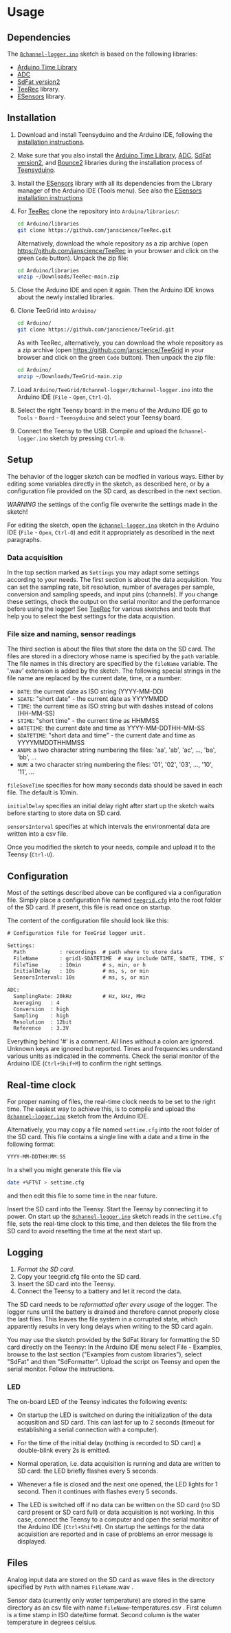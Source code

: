 # Usage

## Dependencies

The [`8channel-logger.ino`](8channel-logger.ino) sketch is based on
the following libraries:

- [Arduino Time Library](https://github.com/PaulStoffregen/Time)
- [ADC](https://github.com/pedvide/ADC)
- [SdFat version2](https://github.com/greiman/SdFat)
- [TeeRec](https://github.com/janscience/TeeRec) library.
- [ESensors](https://github.com/janscience/ESensors) library.

## Installation

1. Download and install Teensyduino and the Arduino IDE, following the
   [installation instructions](https://www.pjrc.com/teensy/td_download.html).

2. Make sure that you also install the [Arduino Time
   Library](https://github.com/PaulStoffregen/Time),
   [ADC](https://github.com/pedvide/ADC), [SdFat
   version2](https://github.com/greiman/SdFat), and
   [Bounce2](https://github.com/thomasfredericks/Bounce2) libraries
   during the installation process of
   [Teensyduino](https://www.pjrc.com/teensy/teensyduino.html).

3. Install the [ESensors](https://github.com/janscience/ESensors)
   library with all its dependencies from the Library manager of the
   Arduino IDE (Tools menu). See also the [ESensors installation
   instructions](https://github.com/janscience/ESensors/docs/install.md)

4. For [TeeRec](https://github.com/janscience/TeeRec) clone the
   repository into `Arduino/libraries/`:
   ```sh
   cd Arduino/libraries
   git clone https://github.com/janscience/TeeRec.git
   ```

    Alternatively, download the whole repository as a zip archive (open
    https://github.com/janscience/TeeRec in your browser and click on the
    green `Code` button). Unpack the zip file:
    ```sh
    cd Arduino/libraries
    unzip ~/Downloads/TeeRec-main.zip
    ```

5. Close the Arduino IDE and open it again. Then the Arduino IDE knows
   about the newly installed libraries.

6. Clone TeeGrid into `Arduino/`
   ```sh
   cd Arduino/
   git clone https://github.com/janscience/TeeGrid.git
   ```

   As with TeeRec, alternatively, you can download the whole
   repository as a zip archive (open
   https://github.com/janscience/TeeGrid in your browser and click on
   the green `Code` button). Then unpack the zip file:
   ```sh
   cd Arduino/
   unzip ~/Downloads/TeeGrid-main.zip
   ```

7. Load `Arduino/TeeGrid/8channel-logger/8channel-logger.ino` into the
   Arduino IDE (`File` - `Open`, `Ctrl-O`).

8. Select the right Teensy board: in the menu of the Arduino IDE go to
   `Tools` - `Board` - `Teensyduino` and select your Teensy board.

9. Connect the Teensy to the USB. Compile and upload the
   `8channel-logger.ino` sketch by pressing `Ctrl-U`.


## Setup

The behavior of the logger sketch can be modfied in various
ways. Either by editing some variables directly in the sketch, as
described here, or by a configuration file provided on the SD card, as
described in the next section.

*WARNING* the settings of the config file overwrite the settings made
 in the sketch!

For editing the sketch, open the
[`8channel-logger.ino`](8channel-logger.ino) sketch in the Arduino IDE
(`File` - `Open`, `Ctrl-O`) and edit it appropriately as described in
the next paragraphs.

### Data acquisition

In the top section marked as `Settings` you may adapt some settings
according to your needs. The first section is about the data
acquisition. You can set the sampling rate, bit resolution, number of
averages per sample, conversion and sampling speeds, and input pins
(channels). If you change these settings, check the output on the
serial monitor and the performance before using the logger! See
[TeeRec](https://github.com/janscience/TeeRec#testing-data-acquisition)
for various sketches and tools that help you to select the best
settings for the data acquisition.

### File size and naming, sensor readings

The third section is about the files that store the data on the SD
card.  The files are stored in a directory whose name is specified by
the `path` variable. The file names in this directory are specified by
the `fileName` variable. The '.wav' extension is added by the
sketch. The following special strings in the file name are replaced by
the current date, time, or a number:

- `DATE`: the current date as ISO string (YYYY-MM-DD)
- `SDATE`: "short date" - the current date as YYYYMMDD
- `TIME`: the current time as ISO string but with dashes instead of colons (HH-MM-SS)
- `STIME`: "short time" - the current time as HHMMSS
- `DATETIME`: the current date and time as YYYY-MM-DDTHH-MM-SS
- `SDATETIME`: "short data and time" - the current date and time as YYYYMMDDTHHMMSS
- `ANUM`: a two character string numbering the files: 'aa', 'ab', 'ac', ..., 'ba', 'bb', ...
- `NUM`: a two character string numbering the files: '01', '02', '03', ..., '10', '11', ...

`fileSaveTime` specifies for how many seconds data should be saved in
each file. The default is 10min.

`initialDelay` specifies an initial delay right after start up the
sketch waits before starting to store data on SD card.

`sensorsInterval` specifies at which intervals the environmental data are written into a csv file.

Once you modified the sketch to your needs, compile and upload it to
the Teensy (`Ctrl-U`).


## Configuration

Most of the settings described above can be configured via a
configuration file. Simply place a configuration file named
[`teegrid.cfg`](teegrid.cfg) into the root folder of the SD card. If
present, this file is read once on startup.

The content of the configuration file should look like this:

```txt
# Configuration file for TeeGrid logger unit.

Settings:
  Path           : recordings  # path where to store data
  FileName       : grid1-SDATETIME  # may include DATE, SDATE, TIME, STIME, DATETIME, SDATETIME, ANUM, NUM; the wav extension is added by the sketch.
  FileTime       : 10min       # s, min, or h
  InitialDelay   : 10s         # ms, s, or min
  SensorsInterval: 10s         # ms, s, or min

ADC:
  SamplingRate: 20kHz          # Hz, kHz, MHz
  Averaging   : 4
  Conversion  : high
  Sampling    : high
  Resolution  : 12bit
  Reference   : 3.3V
``` 

Everything behind '#' is a comment. All lines without a colon are
ignored.  Unknown keys are ignored but reported. Times and frequencies
understand various units as indicated in the comments. Check the
serial monitor of the Arduino IDE (`Ctrl+Shif+M`) to confirm the right
settings.


## Real-time clock

For proper naming of files, the real-time clock needs to be set to the
right time. The easiest way to achieve this, is to compile and upload
the [`8channel-logger.ino`](8channel-logger.ino) sketch from the
Arduino IDE.

Alternatively, you may copy a file named `settime.cfg` into the root
folder of the SD card. This file contains a single line with a date
and a time in the following format:
``` txt
YYYY-MM-DDTHH:MM:SS
```

In a shell you might generate this file via
``` sh
date +%FT%T > settime.cfg
```
and then edit this file to some time in the near future.

Insert the SD card into the Teensy. Start the Teensy by connecting it
to power. On start up the [`8channel-logger.ino`](8channel-logger.ino)
sketch reads in the `settime.cfg` file, sets the real-time clock to
this time, and then deletes the file from the SD card to avoid
resetting the time at the next start up.


## Logging

1. *Format the SD card.*
2. Copy your teegrid.cfg file onto the SD card.
3. Insert the SD card into the Teensy.
4. Connect the Teensy to a battery and let it record the data.

The SD card needs to be *reformatted after every usage* of the
logger. The logger runs until the battery is drained and therefore
cannot properly close the last files. This leaves the file system in a
corrupted state, which apparently results in very long delays when
writing to the SD card again.

You may use the sketch provided by the SdFat library for formatting
the SD card directly on the Teensy: In the Arduino IDE menu select
File - Examples, browse to the last section ("Examples from custom
libraries"), select "SdFat" and then "SdFormatter". Upload the script
on Teensy and open the serial monitor. Follow the instructions.


### LED

The on-board LED of the Teensy indicates the following events:

- On startup the LED is switched on during the initialization of the
  data acqusition and SD card. This can last for up to 2 seconds
  (timeout for establishing a serial connection with a computer).

- For the time of the initial delay (nothing is recorded to SD card)
  a double-blink every 2s is emitted.

- Normal operation, i.e. data acquisition is running and data are
  written to SD card: the LED briefly flashes every 5 seconds.

- Whenever a file is closed and the next one opened, the LED lights for
  1 second. Then it continues with flashes every 5 seconds.

- The LED is switched off if no data can be written on the SD card (no
  SD card present or SD card full) or data acquisition is not working.
  In this case, connect the Teensy to a computer and open the serial
  monitor of the Arduino IDE (`Ctrl+Shif+M`). On startup the settings
  for the data acquisition are reported and in case of problems an
  error message is displayed.


## Files

Analog input data are stored on the SD card as wave files in the
directory specified by `Path` with names `FileName`.wav .

Sensor data (currently only water temperature) are stored in the same
directory as an csv file with name `FileName`-temperatures.csv .
First column is a time stamp in ISO date/time format. Second column is
the water temperature in degrees celsius.
